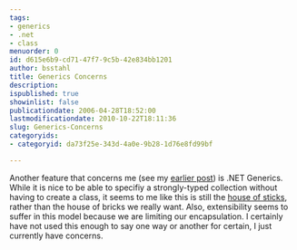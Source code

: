 ```yaml
---
tags:
- generics
- .net
- class
menuorder: 0
id: d615e6b9-cd71-47f7-9c5b-42e834bb1201
author: bsstahl
title: Generics Concerns
description: 
ispublished: true
showinlist: false
publicationdate: 2006-04-28T18:52:00
lastmodificationdate: 2010-10-22T18:11:36
slug: Generics-Concerns
categoryids:
- categoryid: da73f25e-343d-4a0e-9b28-1d76e8fd99bf

---
```

Another feature that concerns me (see my [earlier post](http://74.125.95.132/post.aspx?id=1b041dd9-2b92-4353-95be-f45c1ff2c408)) is .NET Generics. While it is nice to be able to specifiy a strongly-typed collection without having to create a class, it seems to me like this is still the [house of sticks](http://msdn2.microsoft.com/en-us/library/Aa716279%28VS.60%29.aspx), rather than the house of bricks we really want. Also, extensibility seems to suffer in this model because we are limiting our encapsulation. I certainly have not used this enough to say one way or another for certain, I just currently have concerns.  
